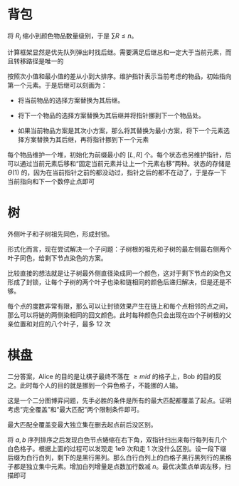 # 背包

将 $R_i$ 缩小到颜色物品数量级别，于是 $\sum R\le n$。

计算框架显然是优先队列弹出时找后继。需要满足后继总和一定大于当前元素，而且转移路径是唯一的

按照次小值和最小值的差从小到大排序。维护指针表示当前考虑的物品，初始指向第一个元素。于是后继可以刻画为：

- 将当前物品的选择方案替换为其后继。

- 将下一个物品的选择方案替换为其后继并将指针挪到下一个物品处。

- 如果当前物品方案是其次小方案，那么将其替换为最小方案，将下一个元素选择方案替换为其后继，再将指针挪到下一个元素

每个物品维护一个堆，初始化为前缀最小的 $[L,R]$ 个。每个状态也另维护指针，后可以通过当前元素后移和“固定当前元素并让上一个元素右移”两种。状态的存储是 $\Theta(1)$ 的，因为在当前指针之前的都没动过，指针之后的都不在动了，于是存一下当前指向和下一个数停止点即可

# 树

外侧叶子和子树祖先同色，形成封锁。

形式化而言，现在尝试解决一个子问题：子树根的祖先和子树的最左侧最右侧两个叶子同色，给剩下节点染色的方案。

比较直接的想法就是让子树最外侧直径染成同一个颜色，这对于剩下节点的染色又形成了封锁，让每个子树的两个叶子也染和链相同的颜色后递归解决，但是还是不够。

每个点的度数非常有限，那么可以让封锁效果产生在链上和每个点相邻的点之间，那么可以将链的两侧染相同的回文颜色。此时每种颜色只会出现在四个子树根的父亲位置和对应的八个叶子，最多 12 次

# 棋盘

二分答案，Alice 的目的是让棋子最终不落在 $\ge mid$ 的格子上，Bob 的目的反之。此时每个人的目的就是挪到一个异色格子，不能挪的人输。

这是一个二分图博弈问题，先手必胜的条件是所有的最大匹配都覆盖了起点。证明考虑“完全覆盖”和“最大匹配”两个限制条件即可。

最大匹配全覆盖变最大独立集在删去起点前后没区别。

将 $a,b$ 序列排序之后发现白色节点蜷缩在右下角，双指针扫出来每行每列有几个白色格子。根据上面的过程可以发现走 1e9 次和走 1 次没什么区别。设一段下缀后缀为白行白列，剩下的是黑行黑列。那么白行白列上的白格子黑行黑列行的黑格子都是独立集中元素。增加白列增量是点数加行数减 $n$。最优决策点单调左移，扫描即可
